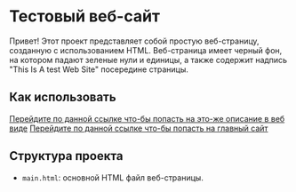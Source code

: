 # Тестовый веб-сайт

Привет! Этот проект представляет собой простую веб-страницу, созданную с использованием HTML. Веб-страница имеет черный фон, на котором падают зеленые нули и единицы, а также содержит надпись "This Is A test Web Site" посередине страницы.

## Как использовать
[Перейдите по данной ссылке что-бы попасть на это-же описание в веб виде](https://nicknameroot.github.io/Test_Web_Site/readme.md)
[Перейдите по данной ссылке что-бы попасть на главный сайт](https://nicknameroot.github.io/Test_Web_Site/main.html)

## Структура проекта

- `main.html`: основной HTML файл веб-страницы.
